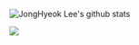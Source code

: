 ![JongHyeok Lee's github stats](https://github-readme-stats.vercel.app/api?username=JONGHYEOKLEEE&show_icons=true&theme=synthwave)


<img src="https://img.shields.io/badge/MySQL-#4479A1?style=for-the-badge&logo=MySQL&logoColor=white">
